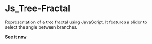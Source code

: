 # Js_Tree-Fractal
Representation of a tree fractal using JavaScript. It features a slider to select the angle between branches.

**[See it now](https://jkutkut.github.io/JS_Tree-Fractal/)**